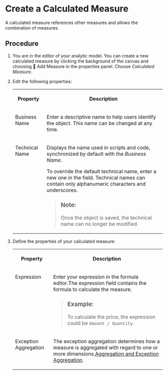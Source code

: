 <!-- loiocf6bd0884d6b4b7b8ace669488941719 -->

<link rel="stylesheet" type="text/css" href="../css/sap-icons.css"/>

# Create a Calculated Measure

A calculated measure references other measures and allows the combination of measures.



## Procedure

1.  You are in the editor of your analytic model. You can create a new calculated measure by clicking the background of the canvas and choosing <span class="FPA-icons-V3"></span> Add Measure in the properties panel. Choose *Calculated Measure*.

2.  Edit the following properties:


    <table>
    <tr>
    <th valign="top">

    Property
    
    </th>
    <th valign="top">

    Description
    
    </th>
    </tr>
    <tr>
    <td valign="top">
    
    Business Name
    
    </td>
    <td valign="top">
    
    Enter a descriptive name to help users identify the object. This name can be changed at any time.
    
    </td>
    </tr>
    <tr>
    <td valign="top">
    
    Technical Name
    
    </td>
    <td valign="top">
    
    Displays the name used in scripts and code, synchronized by default with the *Business Name*.

    To override the default technical name, enter a new one in the field. Technical names can contain only alphanumeric characters and underscores.

    > ### Note:  
    > Once the object is saved, the technical name can no longer be modified.


    
    </td>
    </tr>
    </table>
    
3.  Define the properties of your calculated measure:


    <table>
    <tr>
    <th valign="top">

    Property
    
    </th>
    <th valign="top">

    Description
    
    </th>
    </tr>
    <tr>
    <td valign="top">
    
    Expression
    
    </td>
    <td valign="top">
    
    Enter your expression in the formula editor.The expression field contains the formula to calculate the measure.

    > ### Example:  
    > To calculate the price, the expression could be `Amount / Quantity`.


    
    </td>
    </tr>
    <tr>
    <td valign="top">
    
    Exception Aggregation
    
    </td>
    <td valign="top">
    
    The exception aggregation determines how a measure is aggregated with regard to one or more dimensions.[Aggregation and Exception Aggregation](aggregation-and-exception-aggregation-88ca394.md).
    
    </td>
    </tr>
    </table>
    

